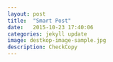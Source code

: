 ```yaml
---
layout: post
title:  "Smart Post"
date:   2015-10-23 17:40:06
categories: jekyll update
image: destkop-image-sample.jpg
description: CheckCopy
---
```



<url width="1080" height="1920" src="https://github.com/vhswo/vhswo.github.io/assets/39188197/af65ee64-3d78-4b7a-b20d-f0b25ca56a16"></url>


